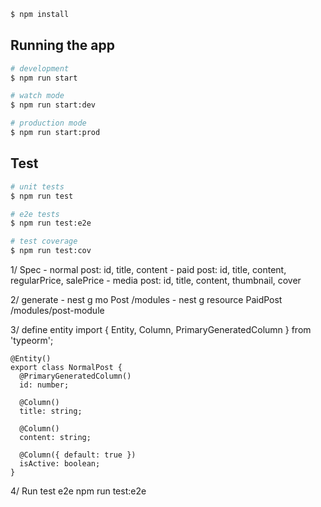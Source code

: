 

```bash
$ npm install
```

## Running the app

```bash
# development
$ npm run start

# watch mode
$ npm run start:dev

# production mode
$ npm run start:prod
```

## Test

```bash
# unit tests
$ npm run test

# e2e tests
$ npm run test:e2e

# test coverage
$ npm run test:cov
```
1/ Spec
    - normal post: id, title, content
    - paid post: id, title, content, regularPrice, salePrice
    - media post: id, title, content, thumbnail, cover

2/ generate
    - nest g mo Post /modules
    - nest g resource PaidPost /modules/post-module

3/ define entity
    import { Entity, Column, PrimaryGeneratedColumn } from 'typeorm';
    
    @Entity()
    export class NormalPost {
      @PrimaryGeneratedColumn()
      id: number;
    
      @Column()
      title: string;
    
      @Column()
      content: string;
    
      @Column({ default: true })
      isActive: boolean;
    }
    
4/ Run test e2e
    npm run test:e2e